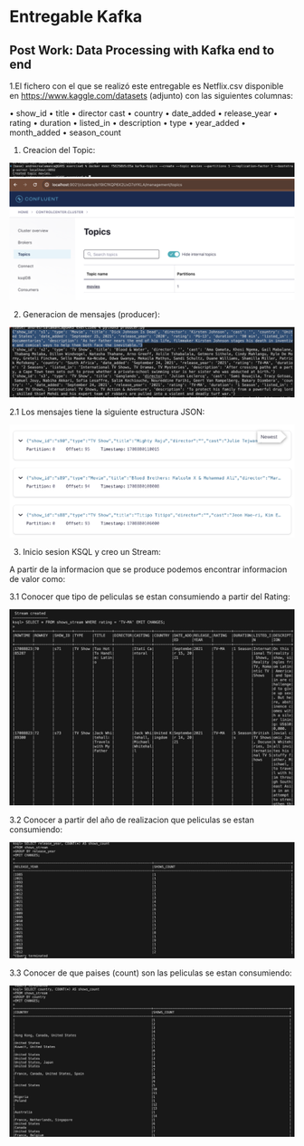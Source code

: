 # Entregable Kafka
## Post Work: Data Processing with Kafka end to end

1.El fichero con el que se realizó este entregable es Netflix.csv disponible en https://www.kaggle.com/datasets (adjunto) con las siguientes columnas:

•	show_id
•	title
•	director	cast
•	country	
•	date_added
•	release_year
•	rating
•	duration
•	listed_in
•	description
•	type
•	year_added
•	month_added
•	season_count

1. Creacion del Topic:

![Creacion del Topic](./img/imagen1.png)
![Creacion del Topic](./img/imagen4.png)

2. Generacion de mensajes (producer):

![Creacion del Topic](./img/imagen2.png)

2.1 Los mensajes tiene la siguiente estructura JSON:

![Creacion del Topic](./img/imagen3.png)

3.  Inicio sesion KSQL y creo un Stream:

A partir de la informacion que se produce podemos encontrar informacion de valor como:

3.1 Conocer que tipo de peliculas se estan consumiendo a partir del Rating:

![Creacion del Topic](./img/imagen5.png)

3.2 Conocer a partir del año de realizacion que  peliculas se estan consumiendo:

![Creacion del Topic](./img/imagen6.png)

3.3 Conocer de que paises (count) son las peliculas se estan consumiendo:

![Creacion del Topic](./img/imagen7.png)


